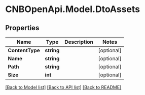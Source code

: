 # CNBOpenApi.Model.DtoAssets

## Properties

Name | Type | Description | Notes
------------ | ------------- | ------------- | -------------
**ContentType** | **string** |  | [optional] 
**Name** | **string** |  | [optional] 
**Path** | **string** |  | [optional] 
**Size** | **int** |  | [optional] 

[[Back to Model list]](../../README.md#documentation-for-models) [[Back to API list]](../../README.md#documentation-for-api-endpoints) [[Back to README]](../../README.md)


